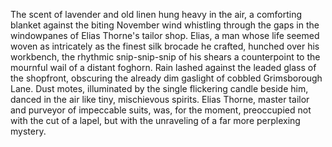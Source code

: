 The scent of lavender and old linen hung heavy in the air, a comforting blanket against the biting November wind whistling through the gaps in the windowpanes of Elias Thorne's tailor shop.  Elias, a man whose life seemed woven as intricately as the finest silk brocade he crafted, hunched over his workbench, the rhythmic snip-snip-snip of his shears a counterpoint to the mournful wail of a distant foghorn. Rain lashed against the leaded glass of the shopfront, obscuring the already dim gaslight of cobbled Grimsborough Lane.  Dust motes, illuminated by the single flickering candle beside him, danced in the air like tiny, mischievous spirits.  Elias Thorne, master tailor and purveyor of impeccable suits, was, for the moment, preoccupied not with the cut of a lapel, but with the unraveling of a far more perplexing mystery.
